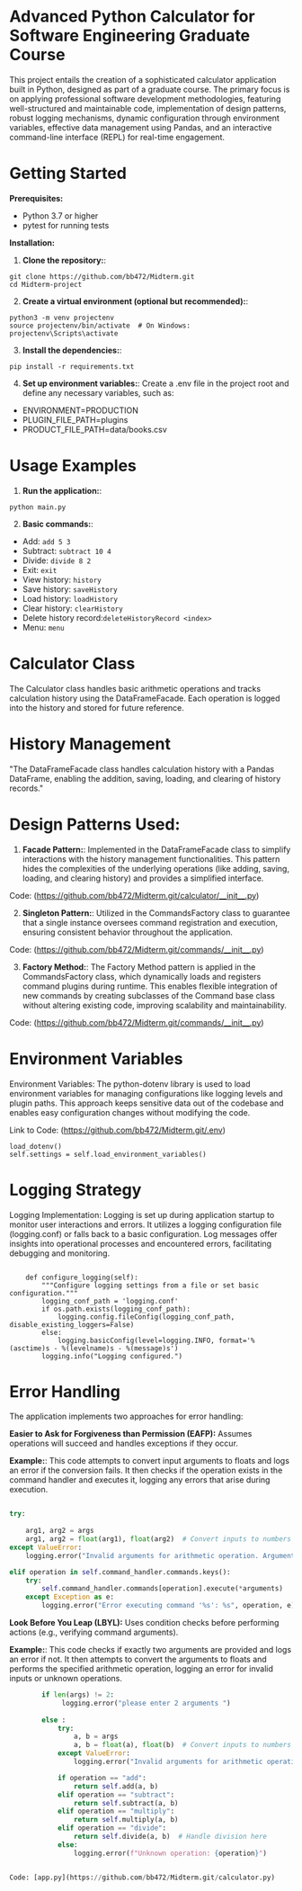 # Advanced Python Calculator for Software Engineering Graduate Course

This project entails the creation of a sophisticated calculator application built in Python, designed as part of a graduate course. The primary focus is on applying professional software development methodologies, featuring well-structured and maintainable code, implementation of design patterns, robust logging mechanisms, dynamic configuration through environment variables, effective data management using Pandas, and an interactive command-line interface (REPL) for real-time engagement.


# Getting Started

**Prerequisites:**
- Python 3.7 or higher
- pytest for running tests


**Installation:**

1. **Clone the repository:**:
```
git clone https://github.com/bb472/Midterm.git
cd Midterm-project
```
2. **Create a virtual environment (optional but recommended):**:
```
python3 -m venv projectenv
source projectenv/bin/activate  # On Windows: projectenv\Scripts\activate
```

3. **Install the dependencies:**:
```
pip install -r requirements.txt

```

4. **Set up environment variables:**: Create a .env file in the project root and define any necessary variables, such as:

- ENVIRONMENT=PRODUCTION
- PLUGIN_FILE_PATH=plugins
- PRODUCT_FILE_PATH=data/books.csv

# Usage Examples

1. **Run the application:**:

```
python main.py

```


2. **Basic commands:**:
- Add: ``` add 5 3 ```
- Subtract: ``` subtract 10 4 ```
- Divide: ``` divide 8 2 ```
- Exit: ``` exit ```
- View history: ``` history ```
- Save history: ``` saveHistory ```
- Load history: ``` loadHistory ```
- Clear history: ``` clearHistory ```
- Delete history record:``` deleteHistoryRecord <index> ```
- Menu: ``` menu ```


# Calculator Class

The Calculator class handles basic arithmetic operations and tracks calculation history using the DataFrameFacade. Each operation is logged into the history and stored for future reference.

# History Management

"The DataFrameFacade class handles calculation history with a Pandas DataFrame, enabling the addition, saving, loading, and clearing of history records."


# Design Patterns Used:
1. **Facade Pattern:**: Implemented in the DataFrameFacade class to simplify interactions with the history management functionalities. This pattern hides the complexities of the underlying operations (like adding, saving, loading, and clearing history) and provides a simplified interface.

Code: (https://github.com/bb472/Midterm.git/calculator/__init__.py)

2. **Singleton Pattern:**: Utilized in the CommandsFactory class to guarantee that a single instance oversees command registration and execution, ensuring consistent behavior throughout the application.

Code: (https://github.com/bb472/Midterm.git/commands/__init__.py)

3. **Factory Method:**: The Factory Method pattern is applied in the CommandsFactory class, which dynamically loads and registers command plugins during runtime. This enables flexible integration of new commands by creating subclasses of the Command base class without altering existing code, improving scalability and maintainability.

Code: (https://github.com/bb472/Midterm.git/commands/__init__.py)


# Environment Variables

Environment Variables: The python-dotenv library is used to load environment variables for managing configurations like logging levels and plugin paths. This approach keeps sensitive data out of the codebase and enables easy configuration changes without modifying the code.

Link to Code: (https://github.com/bb472/Midterm.git/.env)

```
load_dotenv()
self.settings = self.load_environment_variables()

```

# Logging Strategy
Logging Implementation: Logging is set up during application startup to monitor user interactions and errors. It utilizes a logging configuration file (logging.conf) or falls back to a basic configuration. Log messages offer insights into operational processes and encountered errors, facilitating debugging and monitoring.

```

    def configure_logging(self):
        """Configure logging settings from a file or set basic configuration."""
        logging_conf_path = 'logging.conf'
        if os.path.exists(logging_conf_path):
            logging.config.fileConfig(logging_conf_path, disable_existing_loggers=False)
        else:
            logging.basicConfig(level=logging.INFO, format='%(asctime)s - %(levelname)s - %(message)s')
        logging.info("Logging configured.")

```
# Error Handling
The application implements two approaches for error handling:

**Easier to Ask for Forgiveness than Permission (EAFP):** Assumes operations will succeed and handles exceptions if they occur.

**Example:**: This code attempts to convert input arguments to floats and logs an error if the conversion fails. It then checks if the operation exists in the command handler and executes it, logging any errors that arise during execution.


```python

try:
          
    arg1, arg2 = args
    arg1, arg2 = float(arg1), float(arg2)  # Convert inputs to numbers
except ValueError:
    logging.error("Invalid arguments for arithmetic operation. Arguments must be numbers.")

elif operation in self.command_handler.commands.keys():
    try:
        self.command_handler.commands[operation].execute(*arguments)
    except Exception as e:
        logging.error("Error executing command '%s': %s", operation, e)

```

**Look Before You Leap (LBYL):** Uses condition checks before performing actions (e.g., verifying command arguments).

**Example:**: This code checks if exactly two arguments are provided and logs an error if not. It then attempts to convert the arguments to floats and performs the specified arithmetic operation, logging an error for invalid inputs or unknown operations.

```python
        if len(args) != 2:
             logging.error("please enter 2 arguments ")
             
        else : 
            try:
                a, b = args
                a, b = float(a), float(b)  # Convert inputs to numbers
            except ValueError:
                logging.error("Invalid arguments for arithmetic operation. Arguments must be numbers.")

            if operation == "add":
                return self.add(a, b)
            elif operation == "subtract":
                return self.subtract(a, b)
            elif operation == "multiply":
                return self.multiply(a, b)
            elif operation == "divide":
                return self.divide(a, b)  # Handle division here
            else:
                logging.error(f"Unknown operation: {operation}")


Code: [app.py](https://github.com/bb472/Midterm.git/calculator.py)

```

